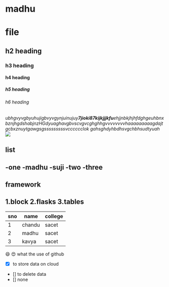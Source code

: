 # madhu 
# file
## h2 heading
### h3 heading
#### h4 heading
##### h5 heading
###### h6 heading
_ubhgvyvgbyuhujigbvyvgynjuinujuy**7jioki87kijkjjjkfu**ehjjnbkjhjhfdghgeuhbnxbznjhgdshabjnzHGdyuaghavgbvscvgvcghghhgvvvvvvvvhaaaaaaaaagdajtgcbxznuytgawgsgsssssssssvcccccclok
gahsghdyhbdhsvgchbhsudtyuah_
<img src="https://www.happybirthdaymsg.com/wp-content/uploads/2019/09/good-morning-images-with-flowers-16.jpg">
## list
-one
  -madhu
  -suji
-two
-three
-----
## framework
1.block
2.flasks
3.tables
------
sno | name | college
----|------|------
1 | chandu | sacet
2 | madhu | sacet
3 | kavya | sacet
:smile:
:heart_eyes:
what the use of github
- [x] to store data on cloud
- [] to delete data
- [] none
